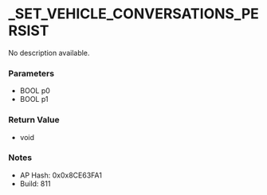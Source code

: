 # _SET_VEHICLE_CONVERSATIONS_PERSIST

No description available.

### Parameters
* BOOL p0
* BOOL p1

### Return Value
* void

### Notes
* AP Hash: 0x0x8CE63FA1
* Build: 811


